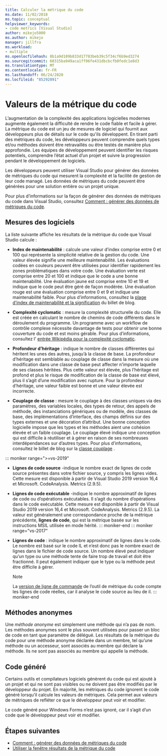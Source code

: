 ```yaml
---
title: Calculer la métrique du code
ms.date: 11/02/2018
ms.topic: conceptual
helpviewer_keywords:
- code metrics [Visual Studio]
author: mikejo5000
ms.author: mikejo
manager: jillfra
ms.workload:
- multiple
ms.openlocfilehash: 8b1a9d109b833d17783beb39c5f34cf6b9ed3274
ms.sourcegitcommit: 60315ba949aca1ff06fe431dbcbcfb0fedc1e8d3
ms.translationtype: MT
ms.contentlocale: fr-FR
ms.lasthandoff: 06/24/2020
ms.locfileid: "85292891"
---
```

# <a name="code-metrics-values"></a>Valeurs de la métrique du code

L’augmentation de la complexité des applications logicielles modernes augmente également la difficulté de rendre le code fiable et facile à gérer. La métrique du code est un jeu de mesures de logiciel qui fournit aux développeurs plus de détails sur le code qu'ils développent. En tirant parti des métriques du code, les développeurs peuvent comprendre quels types et/ou méthodes doivent être retravaillés ou être testés de manière plus approfondie. Les équipes de développement peuvent identifier les risques potentiels, comprendre l’état actuel d’un projet et suivre la progression pendant le développement de logiciels.

Les développeurs peuvent utiliser Visual Studio pour générer des données de métriques du code qui mesurent la complexité et la facilité de gestion de leur code managé. Les données de métriques du code peuvent être générées pour une solution entière ou un projet unique.

Pour plus d’informations sur la façon de générer des données de métriques du code dans Visual Studio, consultez [Comment : générer des données de métriques du code](../code-quality/how-to-generate-code-metrics-data.md).

## <a name="software-measurements"></a>Mesures des logiciels

La liste suivante affiche les résultats de la métrique du code que Visual Studio calcule :

- **Index de maintenabilité** : calcule une valeur d’index comprise entre 0 et 100 qui représente la simplicité relative de la gestion du code. Une valeur élevée signifie une meilleure maintenabilité. Les évaluations codées en couleurs peuvent être utilisées pour identifier rapidement les zones problématiques dans votre code. Une évaluation verte est comprise entre 20 et 100 et indique que le code a une bonne maintenabilité. Une évaluation jaune est comprise entre 10 et 19 et indique que le code peut être géré de façon modérée. Une évaluation rouge est une évaluation comprise entre 0 et 9 et indique une maintenabilité faible. Pour plus d’informations, consultez la [plage d’index de maintenabilité et la signification](https://blogs.msdn.microsoft.com/codeanalysis/2007/11/20/maintainability-index-range-and-meaning/) du billet de blog.

- **Complexité cyclomatic** : mesure la complexité structurelle du code. Elle est créée en calculant le nombre de chemins de code différents dans le déroulement du programme. Un programme avec un workflow de contrôle complexe nécessite davantage de tests pour obtenir une bonne couverture du code et est moins gérable. Pour plus d’informations, consultez l' [entrée Wikipédia pour la complexité cyclomatic](https://wikipedia.org/wiki/Cyclomatic_complexity).

- **Profondeur d’héritage** : indique le nombre de classes différentes qui héritent les unes des autres, jusqu’à la classe de base. La profondeur d’héritage est semblable au couplage de classe dans la mesure où une modification dans une classe de base peut affecter n’importe laquelle de ses classes héritées. Plus cette valeur est élevée, plus l’héritage est profond et plus le risque de modification de la classe de base est élevé, plus il s’agit d’une modification avec rupture. Pour la profondeur d’héritage, une valeur faible est bonne et une valeur élevée est incorrecte.

- **Couplage de classe** : mesure le couplage à des classes uniques via des paramètres, des variables locales, des types de retour, des appels de méthode, des instanciations génériques ou de modèle, des classes de base, des implémentations d’interface, des champs définis sur des types externes et une décoration d’attribut. Une bonne conception logicielle impose que les types et les méthodes aient une cohésion élevée et un faible couplage. Le couplage élevé indique une conception qui est difficile à réutiliser et à gérer en raison de ses nombreuses interdépendances sur d’autres types. Pour plus d’informations, consultez le billet de blog sur la [classe couplage](https://blogs.msdn.microsoft.com/zainnab/2011/05/25/code-metrics-class-coupling/) .

::: moniker range=">=vs-2019"

- **Lignes de code source** -indique le nombre exact de lignes de code source présentes dans votre fichier source, y compris les lignes vides. Cette mesure est disponible à partir de Visual Studio 2019 version 16,4 et Microsoft. CodeAnalysis. Metrics (2.9.5).

- **Lignes de code exécutable** -indique le nombre approximatif de lignes de code ou d’opérations exécutables. Il s’agit du nombre d’opérations dans le code exécutable. Cette mesure est disponible à partir de Visual Studio 2019 version 16,4 et Microsoft. CodeAnalysis. Metrics (2.9.5). La valeur est généralement une correspondance proche de la métrique précédente, **lignes de code**, qui est la métrique basée sur les instructions MSIL utilisée en mode hérité.
::: moniker-end
::: moniker range="vs-2017"

- **Lignes de code** : indique le nombre approximatif de lignes dans le code. Le nombre est basé sur le code IL et n’est donc pas le nombre exact de lignes dans le fichier de code source. Un nombre élevé peut indiquer qu’un type ou une méthode tente de faire trop de travail et doit être fractionné. Il peut également indiquer que le type ou la méthode peut être difficile à gérer.

   > [!NOTE]
   > La [version de ligne de commande](../code-quality/how-to-generate-code-metrics-data.md#command-line-code-metrics) de l’outil de métrique du code compte les lignes de code réelles, car il analyse le code source au lieu de il.
::: moniker-end

## <a name="anonymous-methods"></a>Méthodes anonymes

Une *méthode anonyme* est simplement une méthode qui n’a pas de nom. Les méthodes anonymes sont le plus souvent utilisées pour passer un bloc de code en tant que paramètre de délégué. Les résultats de la métrique du code pour une méthode anonyme déclarée dans un membre, tel qu’une méthode ou un accesseur, sont associés au membre qui déclare la méthode. Ils ne sont pas associés au membre qui appelle la méthode.

## <a name="generated-code"></a>Code généré

Certains outils et compilateurs logiciels génèrent du code qui est ajouté à un projet et qui ne sont pas visibles ou ne doivent pas être modifiés par le développeur du projet. En majorité, les métriques du code ignorent le code généré lorsqu’il calcule les valeurs de métriques. Cela permet aux valeurs de métriques de refléter ce que le développeur peut voir et modifier.

Le code généré pour Windows Forms n’est pas ignoré, car il s’agit d’un code que le développeur peut voir et modifier.

## <a name="next-steps"></a>Étapes suivantes

- [Comment : générer des données de métriques du code](../code-quality/how-to-generate-code-metrics-data.md)
- [Utiliser la fenêtre résultats de la métrique du code](../code-quality/working-with-code-metrics-data.md)
